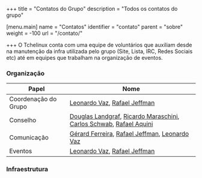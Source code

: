 +++
title = "Contatos do Grupo"
description = "Todos os contatos do grupo"

[menu.main]
  name = "Contatos"
  identifier = "contato"
  parent = "sobre"
  weight = -100
  url = "/contato/"

+++
O Tchelinux conta com uma equipe de voluntários que auxiliam desde na manutenção da infra utilizada pelo grupo (Site, Lista, IRC, Redes Sociais etc) até em equipes que trabalham na organização de eventos.

### Organização

Papel   | Nome
--------|------
Coordenação do Grupo   | [Leonardo Vaz](#), [Rafael Jeffman](#)
Conselho   | [Douglas Landgraf](#), [Ricardo Maraschini](#), [Carlos Schwab](#), [Rafael Aquini](#)
Comunicação | [Gérard Ferreira](#), [Rafael Jeffman](#), [Leonardo Vaz](#)
Eventos | [Leonardo Vaz](#), [Rafael Jeffman](#)

### Infraestrutura
